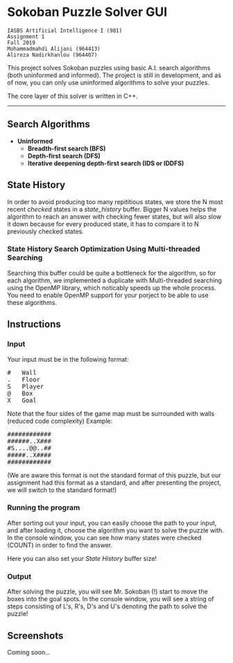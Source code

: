 # Sokoban Puzzle Solver GUI #
	IASBS Artificial Intelligence I (981)
	Assignment 1
	Fall 2019
	Mohammadmahdi Alijani (964413)
	Alireza Nadirkhanlou (964407)

This project solves Sokoban puzzles using basic A.I. search algorithms (both uninformed and informed). The project is still in development, and as of now, you can only use uninformed algorithms to solve your puzzles.

The core layer of this solver is written in C++.

___

## Search Algorithms ##
- __Uninformed__
	- __Breadth-first search (BFS)__
	- __Depth-first search (DFS)__
	- __Iterative deepening depth-first search (IDS or IDDFS)__

## State History ##
In order to avoid producing too many repititious states, we store the N most recent _checked_ states in a _state_history_ buffer. Bigger N values helps the algorithm to reach an answer with checking fewer states, but will also slow it down because for every produced state, it has to compare it to N previously checked states.

### State History Search Optimization Using Multi-threaded Searching ###
Searching this buffer could be quite a bottleneck for the algorithm, so for each algorithm, we implemented a duplicate with Multi-threaded searching using the OpenMP library, which noticably speeds up the whole process. You need to enable OpenMP support for your porject to be able to use these algorithms.

## Instructions ##

### Input ###
Your input must be in the following format:
<pre>
#	Wall
.	Floor
S	Player
@	Box
X	Goal 
</pre>
Note that the four sides of the game map must be surrounded with walls (reduced code complexity)
Example:
<pre>
############
######..X###
#S....@@..##
#####..X####
############ 
</pre>

(We are aware this format is not the standard format of this puzzle, but our assignment had this format as a standard, and after presenting the project, we will switch to the standard format!)

### Running the program ###
After sorting out your input, you can easily choose the path to your input, and after loading it, choose the algorithm you want to solve the puzzle with. In the console window, you can see how many states were checked (COUNT) in order to find the answer.

Here you can also set your _State History_ buffer size!

### Output ###
After solving the puzzle, you will see Mr. Sokoban (!) start to move the boxes into the goal spots. In the console window, you will see a string of steps consisting of L's, R's, D's and U's denoting the path to solve the puzzle!

## Screenshots ##
Coming soon...
